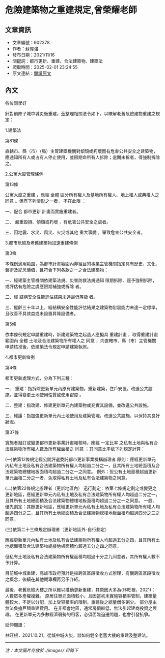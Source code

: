 # 危險建築物之重建規定,曾榮耀老師

## 文章資訊
- 文章編號：902378
- 作者：蘇偉強
- 發布日期：2021/11/16
- 關鍵詞：都市更新、重建、合法建築物、建築法
- 爬取時間：2025-02-01 23:24:55
- 原文連結：[閱讀原文](https://real-estate.get.com.tw/Columns/detail.aspx?no=902378)

## 內文


各位同學好


針對前陣子城中城災後重建，茲整理相關法令如下，以瞭解老舊危險建物重建之規定：


1.建築法


第81條


直轄市、縣（市）（局）主管建築機關對傾頹或朽壞而有危害公共安全之建築物，應通知所有人或占有人停止使用，並限期命所有人拆除；逾期未拆者，得強制拆除之。


2.公寓大廈管理條例


第13條


公寓大廈之重建
，應經
全體
區分所有權人及基地所有權人、地上權人或典權人之
同意
。但有下列情形之一者，
不在此限
：


一、配合
都市更新
計畫而實施重建者。


二、
嚴重毀損、傾頹或朽壞
，有危害公共安全之虞者。


三、因地震、水災、風災、火災或其他
重大事變
，肇致危害公共安全者。


3.都市危險及老舊建築物加速重建條例


第3條


本條例適用範圍，為都市計畫範圍內非經目的事業主管機關指定具有歷史、文化、藝術及紀念價值，且符合下列各款之一之合法建築物：


一、經建築主管機關依建築法規、災害防救法規通知
限期拆除、逕予強制拆除，或評估有危險之虞應限期補強或拆除
者。


二、經
結構安全性能評估結果未達最低等級
者。


三、屋齡三十年以上，經結構安全性能評估結果之建築物耐震能力未達一定標準，且改善不具效益或未設置昇降設備者。


第5條


依本條例規定申請重建時，新建建築物之起造人應擬具
重建計畫
，取得重建計畫範圍內
全體
土地及合法建築物所有權人之
同意
，向直轄市、縣（市）主管機關申請核准後，依建築法令規定申請建築執照。


4.都市更新條例


第4條


都市更新處理方式，分為下列三種：


一、
重建：指拆除更新單元內原有建築物，重新建築，住戶安置，改進公共設施，並得變更土地使用性質或使用密度
。


二、整建：指改建、修建更新單元內建築物或充實其設備，並改進公共設施。


三、維護：指加強更新單元內土地使用及建築管理，改進公共設施，以保持其良好狀況。


第37條


實施者擬訂或變更都市更新事業計畫報核時，應經
一定比率
之私有土地與私有合法建築物所有權人數及所有權面積之
同意
；其同意比率依下列規定計算：


(一)依第12條規定經公開評選委託都市更新事業機構辦理者
原則：應經更新單元內私有土地及私有合法建築物所有權人均超過二分之一，且其所有土地總面積及合法建築物總樓地板面積均超過二分之一之同意。
例外：但公有土地面積超過更新單元面積二分之一者，免取得私有土地及私有合法建築物之同意。


(二)依第22條規定辦理者（更新地區內）
迅行劃定：依第七條規定劃定或變更之更新地區，應經更新單元內私有土地及私有合法建築物所有權人均超過二分之一，且其所有土地總面積及合法建築物總樓地板面積均超過二分之一之同意。
一般、優先劃定：其餘更新地區，應經更新單元內私有土地及私有合法建築物所有權人均超過四分之三，且其所有土地總面積及合法建築物總樓地板面積均超過四分之三之同意。


(三)依第二十三條規定辦理者（更新地區外-自行劃定）


應經更新單元內私有土地及私有合法建築物所有權人均超過五分之四，且其所有土地總面積及合法建築物總樓地板面積均超過五分之四之同意。


但私有土地及私有合法建築物所有權面積均超過十分之九同意者，其所有權人數不予計算。


目前城中城重建，高雄市政府預計是採跨區區段徵收方式辦理，有關跨區區段徵收之概念，後續在其他期專欄再另予介紹。


最後，老舊危險大樓之所以難以推動更新重建，其原因大多為(林旺根，2021)：
人數眾多產權複雜。
原居住單元面積較小，且因當初未實施容積率管制，建築量體較大，不足以分配，加上受容積率的限制，重建後之總量僧多粥少。
部分屋主無法負擔巨額重建費用。
在非都會地區，通常房價較低，無法引起建商投資之興趣。
在更新單元內多數經濟弱勢的租客，必須面臨迫遷問題，也會引發抗爭。


延伸閱讀：


林旺根，2021.10.21，從城中城火災，談如何健全老舊大樓的重建及整建法。

---
*注：本文圖片存放於 ./images/ 目錄下*
